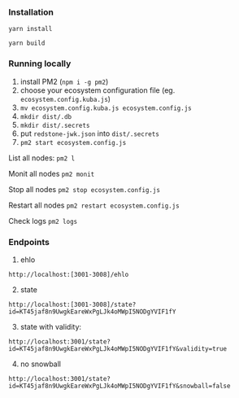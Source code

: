 ### Installation

`yarn install`

`yarn build`

### Running locally

1. install PM2 (`npm i -g pm2`)
2. choose your ecosystem configuration file (eg. `ecosystem.config.kuba.js`)
3. `mv ecosystem.config.kuba.js ecosystem.config.js`
4. `mkdir dist/.db`
5. `mkdir dist/.secrets`
6. put `redstone-jwk.json` into `dist/.secrets`
7. `pm2 start ecosystem.config.js`

List all nodes:
`pm2 l`

Monit all nodes
`pm2 monit`

Stop all nodes
`pm2 stop ecosystem.config.js`

Restart all nodes
`pm2 restart ecosystem.config.js`

Check logs
`pm2 logs`

### Endpoints
1. ehlo
```
http://localhost:[3001-3008]/ehlo
```

2. state
```
http://localhost:[3001-3008]/state?id=KT45jaf8n9UwgkEareWxPgLJk4oMWpI5NODgYVIF1fY
```

3. state with validity:
```
http://localhost:3001/state?id=KT45jaf8n9UwgkEareWxPgLJk4oMWpI5NODgYVIF1fY&validity=true
```

4. no snowball
```
http://localhost:3001/state?id=KT45jaf8n9UwgkEareWxPgLJk4oMWpI5NODgYVIF1fY&snowball=false
```

